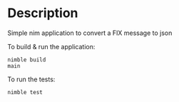 # Description
Simple nim application to convert a FIX message to json

To build & run the application:
```
nimble build
main
```

To run the tests:
```
nimble test
```
